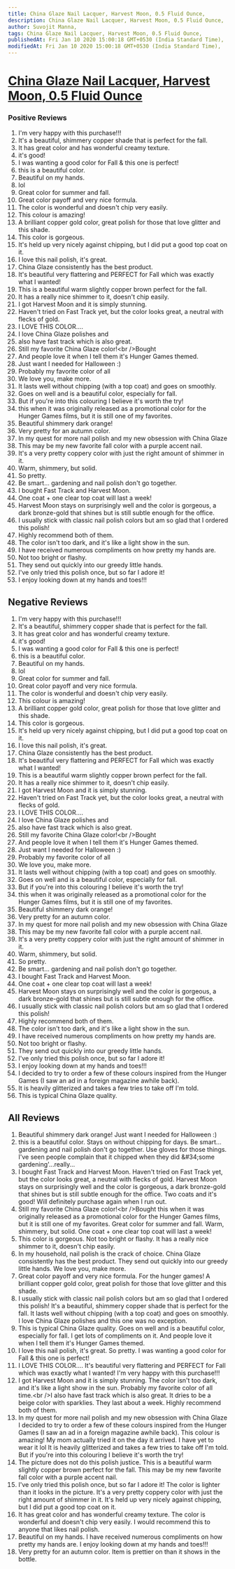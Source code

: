 ```yaml
---
title: China Glaze Nail Lacquer, Harvest Moon, 0.5 Fluid Ounce,
description: China Glaze Nail Lacquer, Harvest Moon, 0.5 Fluid Ounce,
author: Suvojit Manna,
tags: China Glaze Nail Lacquer, Harvest Moon, 0.5 Fluid Ounce,
publishedAt: Fri Jan 10 2020 15:00:18 GMT+0530 (India Standard Time),
modifiedAt: Fri Jan 10 2020 15:00:18 GMT+0530 (India Standard Time),
---
```


# [China Glaze Nail Lacquer, Harvest Moon, 0.5 Fluid Ounce](https://products.checkmycream.com/products/China-Glaze-Nail-Lacquer-Harvest-Moon-0.5-Fluid-Ounce.html)

### Positive Reviews

<ol>
      <li>I&#x27;m very happy with this purchase!!!</li>
      <li>It&#x27;s a beautiful, shimmery copper shade that is perfect for the fall.</li>
      <li>It has great color and has wonderful creamy texture.</li>
      <li>it&#x27;s good!</li>
      <li>I was wanting a good color for Fall &amp; this one is perfect!</li>
      <li>this is a beautiful color.</li>
      <li>Beautiful on my hands.  </li>
      <li>lol  </li>
      <li>Great color for summer and fall.  </li>
      <li>Great color payoff and very nice formula.</li>
      <li>The color is wonderful and doesn&#x27;t chip very easily.</li>
      <li>This colour is amazing!  </li>
      <li>A brilliant copper gold color, great polish for those that love glitter and this shade.</li>
      <li>This color is gorgeous.</li>
      <li>It&#x27;s held up very nicely against chipping, but I did put a good top coat on it.</li>
      <li>I love this nail polish, it&#x27;s great.</li>
      <li>China Glaze consistently has the best product.</li>
      <li>It&#x27;s beautiful very flattering and PERFECT for Fall which was exactly what I wanted!</li>
      <li>This is a beautiful warm slightly copper brown perfect for the fall.</li>
      <li>It has a really nice shimmer to it, doesn&#x27;t chip easily.</li>
      <li>I got Harvest Moon and it is simply stunning.</li>
      <li>Haven&#x27;t tried on Fast Track yet, but the color looks great, a neutral with flecks of gold.</li>
      <li>I LOVE THIS COLOR....</li>
      <li>I love China Glaze polishes and</li>
      <li>also have fast track which is also great.</li>
      <li>Still my favorite China Glaze color!&lt;br /&gt;Bought</li>
      <li>And people love it when I tell them it&#x27;s Hunger Games themed.</li>
      <li>Just want I needed for Halloween :)</li>
      <li>Probably my favorite color of all</li>
      <li>We love you, make more.</li>
      <li>It lasts well without chipping (with a top coat) and goes on smoothly.</li>
      <li>Goes on well and is a beautiful color, especially for fall.  </li>
      <li>But if you&#x27;re into this colouring I believe it&#x27;s worth the try!</li>
      <li>this when it was originally released as a promotional color for the Hunger Games films, but it is still one of my favorites.  </li>
      <li>Beautiful shimmery dark orange!</li>
      <li>Very pretty for an autumn color.</li>
      <li>In my quest for more nail polish and my new obsession with China Glaze</li>
      <li>This may be my new favorite fall color with a purple accent nail.</li>
      <li>It&#x27;s a very pretty coppery color with just the right amount of shimmer in it.</li>
      <li>Warm, shimmery, but solid.  </li>
      <li>So pretty.</li>
      <li>Be smart... gardening and nail polish don&#x27;t go together.</li>
      <li>I bought Fast Track and Harvest Moon.</li>
      <li>One coat + one clear top coat will last a week!</li>
      <li>Harvest Moon stays on surprisingly well and the color is gorgeous, a dark bronze-gold that shines but is still subtle enough for the office.</li>
      <li>I usually stick with classic nail polish colors but am so glad that I ordered this polish!</li>
      <li>Highly recommend both of them.</li>
      <li>The color isn&#x27;t too dark, and it&#x27;s like a light show in the sun.</li>
      <li>I have received numerous compliments on how pretty my hands are.  </li>
      <li>Not too bright or flashy.</li>
      <li>They send out quickly into our greedy little hands.</li>
      <li>I&#x27;ve only tried this polish once, but so far I adore it!</li>
      <li>I enjoy looking down at my hands and toes!!!</li>
</ol>


<h2>Negative Reviews</h2>
<ol>
<li> I&#x27;m very happy with this purchase!!!</li>
<li> It&#x27;s a beautiful, shimmery copper shade that is perfect for the fall.</li>
<li> It has great color and has wonderful creamy texture.</li>
<li> it&#x27;s good!</li>
<li> I was wanting a good color for Fall &amp; this one is perfect!</li>
<li> this is a beautiful color.</li>
<li> Beautiful on my hands.  </li>
<li> lol  </li>
<li> Great color for summer and fall.  </li>
<li> Great color payoff and very nice formula.</li>
<li> The color is wonderful and doesn&#x27;t chip very easily.</li>
<li> This colour is amazing!  </li>
<li> A brilliant copper gold color, great polish for those that love glitter and this shade.</li>
<li> This color is gorgeous.</li>
<li> It&#x27;s held up very nicely against chipping, but I did put a good top coat on it.</li>
<li> I love this nail polish, it&#x27;s great.</li>
<li> China Glaze consistently has the best product.</li>
<li> It&#x27;s beautiful very flattering and PERFECT for Fall which was exactly what I wanted!</li>
<li> This is a beautiful warm slightly copper brown perfect for the fall.</li>
<li> It has a really nice shimmer to it, doesn&#x27;t chip easily.</li>
<li> I got Harvest Moon and it is simply stunning.</li>
<li> Haven&#x27;t tried on Fast Track yet, but the color looks great, a neutral with flecks of gold.</li>
<li> I LOVE THIS COLOR....</li>
<li> I love China Glaze polishes and</li>
<li> also have fast track which is also great.</li>
<li> Still my favorite China Glaze color!&lt;br /&gt;Bought</li>
<li> And people love it when I tell them it&#x27;s Hunger Games themed.</li>
<li> Just want I needed for Halloween :)</li>
<li> Probably my favorite color of all</li>
<li> We love you, make more.</li>
<li> It lasts well without chipping (with a top coat) and goes on smoothly.</li>
<li> Goes on well and is a beautiful color, especially for fall.  </li>
<li> But if you&#x27;re into this colouring I believe it&#x27;s worth the try!</li>
<li> this when it was originally released as a promotional color for the Hunger Games films, but it is still one of my favorites.  </li>
<li> Beautiful shimmery dark orange!</li>
<li> Very pretty for an autumn color.</li>
<li> In my quest for more nail polish and my new obsession with China Glaze</li>
<li> This may be my new favorite fall color with a purple accent nail.</li>
<li> It&#x27;s a very pretty coppery color with just the right amount of shimmer in it.</li>
<li> Warm, shimmery, but solid.  </li>
<li> So pretty.</li>
<li> Be smart... gardening and nail polish don&#x27;t go together.</li>
<li> I bought Fast Track and Harvest Moon.</li>
<li> One coat + one clear top coat will last a week!</li>
<li> Harvest Moon stays on surprisingly well and the color is gorgeous, a dark bronze-gold that shines but is still subtle enough for the office.</li>
<li> I usually stick with classic nail polish colors but am so glad that I ordered this polish!</li>
<li> Highly recommend both of them.</li>
<li> The color isn&#x27;t too dark, and it&#x27;s like a light show in the sun.</li>
<li> I have received numerous compliments on how pretty my hands are.  </li>
<li> Not too bright or flashy.</li>
<li> They send out quickly into our greedy little hands.</li>
<li> I&#x27;ve only tried this polish once, but so far I adore it!</li>
<li> I enjoy looking down at my hands and toes!!!</li>
<li> I decided to try to order a few of these colours inspired from the Hunger Games (I saw an ad in a foreign magazine awhile back).  </li>
<li> It is heavily glitterized and takes a few tries to take off I&#x27;m told.  </li>
<li> This is typical China Glaze quality.  </li>
</ol>

<h2>All Reviews</h2>

<ol>
    <li> Beautiful shimmery dark orange! Just want I needed for Halloween :)</li>
    <li> this is a beautiful color. Stays on without chipping for days. Be smart... gardening and nail polish don&#x27;t go together. Use gloves for those things. I&#x27;ve seen people complain that it chipped when they did &amp;#34;some gardening&#x27;...really...</li>
    <li> I bought Fast Track and Harvest Moon. Haven&#x27;t tried on Fast Track yet, but the color looks great, a neutral with flecks of gold. Harvest Moon stays on surprisingly well and the color is gorgeous, a dark bronze-gold that shines but is still subtle enough for the office. Two coats and it&#x27;s good! Will definitely purchase again when I run out.</li>
    <li> Still my favorite China Glaze color!&lt;br /&gt;Bought this when it was originally released as a promotional color for the Hunger Games films, but it is still one of my favorites.  Great color for summer and fall.  Warm, shimmery, but solid.  One coat + one clear top coat will last a week!</li>
    <li> This color is gorgeous. Not too bright or flashy. It has a really nice shimmer to it, doesn&#x27;t chip easily.</li>
    <li> In my household, nail polish is the crack of choice. China Glaze consistently has the best product. They send out quickly into our greedy little hands. We love you, make more.</li>
    <li> Great color payoff and very nice formula. For the hunger games! A brilliant copper gold color, great polish for those that love glitter and this shade.</li>
    <li> I usually stick with classic nail polish colors but am so glad that I ordered this polish! It&#x27;s a beautiful, shimmery copper shade that is perfect for the fall. It lasts well without chipping (with a top coat) and goes on smoothly. I love China Glaze polishes and this one was no exception.</li>
    <li> This is typical China Glaze quality.  Goes on well and is a beautiful color, especially for fall.  I get lots of compliments on it.  And people love it when I tell them it&#x27;s Hunger Games themed.</li>
    <li> I love this nail polish, it&#x27;s great. So pretty. I was wanting a good color for Fall &amp; this one is perfect!</li>
    <li> I LOVE THIS COLOR.... It&#x27;s beautiful very flattering and PERFECT for Fall which was exactly what I wanted! I&#x27;m very happy with this purchase!!!</li>
    <li> I got Harvest Moon and it is simply stunning. The color isn&#x27;t too dark, and it&#x27;s like a light show in the sun. Probably my favorite color of all time.&lt;br /&gt;I also have fast track which is also great. It dries to be a beige color with sparklies. They last about a week. Highly recommend both of them.</li>
    <li> In my quest for more nail polish and my new obsession with China Glaze I decided to try to order a few of these colours inspired from the Hunger Games (I saw an ad in a foreign magazine awhile back).  This colour is amazing!  My mom actually tried it on the day it arrived.  I have yet to wear it lol  It is heavily glitterized and takes a few tries to take off I&#x27;m told.  But if you&#x27;re into this colouring I believe it&#x27;s worth the try!</li>
    <li> The picture does not do this polish justice. This is a beautiful warm slightly copper brown perfect for the fall. This may be my new favorite fall color with a purple accent nail.</li>
    <li> I&#x27;ve only tried this polish once, but so far I adore it! The color is lighter than it looks in the picture. It&#x27;s a very pretty coppery color with just the right amount of shimmer in it. It&#x27;s held up very nicely against chipping, but I did put a good top coat on it.</li>
    <li> It has great color and has wonderful creamy texture. The color is wonderful and doesn&#x27;t chip very easily. I would recommend this to anyone that likes nail polish.</li>
    <li> Beautiful on my hands.  I have received numerous compliments on how pretty my hands are.  I enjoy looking down at my hands and toes!!!</li>
    <li> Very pretty for an autumn color. Item is prettier on than it shows in the bottle.</li>
</ol>




